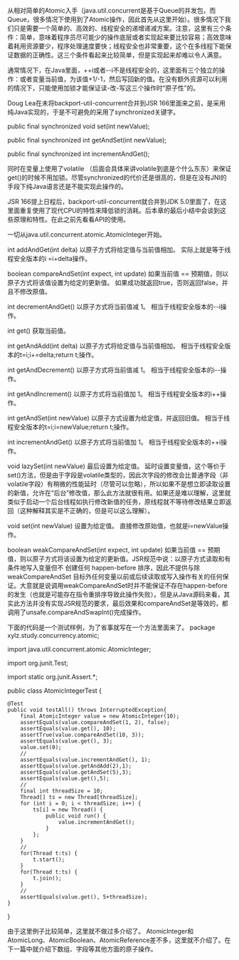 从相对简单的Atomic入手（java.util.concurrent是基于Queue的并发包，而Queue，很多情况下使用到了Atomic操作，因此首先从这里开始）。很多情况下我们只是需要一个简单的、高效的、线程安全的递增递减方案。注意，这里有三个条件：简单，意味着程序员尽可能少的操作底层或者实现起来要比较容易；高效意味着耗用资源要少，程序处理速度要快；线程安全也非常重要，这个在多线程下能保证数据的正确性。这三个条件看起来比较简单，但是实现起来却难以令人满意。

通常情况下，在Java里面，++i或者--i不是线程安全的，这里面有三个独立的操作：或者变量当前值，为该值+1/-1，然后写回新的值。在没有额外资源可以利用的情况下，只能使用加锁才能保证读-改-写这三个操作时“原子性”的。

Doug Lea在未将backport-util-concurrent合并到JSR 166里面来之前，是采用纯Java实现的，于是不可避免的采用了synchronized关键字。

public final synchronized void set(int newValue);

public final synchronized int getAndSet(int newValue);

public final synchronized int incrementAndGet();

同时在变量上使用了volatile （后面会具体来讲volatile到底是个什么东东）来保证get()的时候不用加锁。尽管synchronized的代价还是很高的，但是在没有JNI的手段下纯Java语言还是不能实现此操作的。

JSR 166提上日程后，backport-util-concurrent就合并到JDK 5.0里面了，在这里面重复使用了现代CPU的特性来降低锁的消耗。后本章的最后小结中会谈到这些原理和特性。在此之前先看看API的使用。

一切从java.util.concurrent.atomic.AtomicInteger开始。

int addAndGet(int delta)
          以原子方式将给定值与当前值相加。 实际上就是等于线程安全版本的i =i+delta操作。

boolean compareAndSet(int expect, int update)
          如果当前值 == 预期值，则以原子方式将该值设置为给定的更新值。 如果成功就返回true，否则返回false，并且不修改原值。

int decrementAndGet()
          以原子方式将当前值减 1。 相当于线程安全版本的--i操作。

int get()
          获取当前值。

int getAndAdd(int delta)
          以原子方式将给定值与当前值相加。 相当于线程安全版本的t=i;i+=delta;return t;操作。

int getAndDecrement()
          以原子方式将当前值减 1。 相当于线程安全版本的i--操作。

int getAndIncrement()
          以原子方式将当前值加 1。 相当于线程安全版本的i++操作。

int getAndSet(int newValue)
          以原子方式设置为给定值，并返回旧值。 相当于线程安全版本的t=i;i=newValue;return t;操作。

int incrementAndGet()
          以原子方式将当前值加 1。 相当于线程安全版本的++i操作。 

void lazySet(int newValue)
          最后设置为给定值。 延时设置变量值，这个等价于set()方法，但是由于字段是volatile类型的，因此次字段的修改会比普通字段（非volatile字段）有稍微的性能延时（尽管可以忽略），所以如果不是想立即读取设置的新值，允许在“后台”修改值，那么此方法就很有用。如果还是难以理解，这里就类似于启动一个后台线程如执行修改新值的任务，原线程就不等待修改结果立即返回（这种解释其实是不正确的，但是可以这么理解）。

void set(int newValue)
          设置为给定值。 直接修改原始值，也就是i=newValue操作。

boolean weakCompareAndSet(int expect, int update)
          如果当前值 == 预期值，则以原子方式将该设置为给定的更新值。JSR规范中说：以原子方式读取和有条件地写入变量但不 创建任何 happen-before 排序，因此不提供与除 weakCompareAndSet 目标外任何变量以前或后续读取或写入操作有关的任何保证。大意就是说调用weakCompareAndSet时并不能保证不存在happen-before的发生（也就是可能存在指令重排序导致此操作失败）。但是从Java源码来看，其实此方法并没有实现JSR规范的要求，最后效果和compareAndSet是等效的，都调用了unsafe.compareAndSwapInt()完成操作。


下面的代码是一个测试样例，为了省事就写在一个方法里面来了。
package xylz.study.concurrency.atomic;

import java.util.concurrent.atomic.AtomicInteger;

import org.junit.Test;

import static org.junit.Assert.*;

public class AtomicIntegerTest {

    @Test
    public void testAll() throws InterruptedException{
        final AtomicInteger value = new AtomicInteger(10);
        assertEquals(value.compareAndSet(1, 2), false);
        assertEquals(value.get(), 10);
        assertTrue(value.compareAndSet(10, 3));
        assertEquals(value.get(), 3);
        value.set(0);
        //
        assertEquals(value.incrementAndGet(), 1);
        assertEquals(value.getAndAdd(2),1);
        assertEquals(value.getAndSet(5),3);
        assertEquals(value.get(),5);
        //
        final int threadSize = 10;
        Thread[] ts = new Thread[threadSize];
        for (int i = 0; i < threadSize; i++) {
            ts[i] = new Thread() {
                public void run() {
                    value.incrementAndGet();
                }
            };
        }
        //
        for(Thread t:ts) {
            t.start();
        }
        for(Thread t:ts) {
            t.join();
        }
        //
        assertEquals(value.get(), 5+threadSize);
    }

}


 由于这里例子比较简单，这里就不做过多介绍了。
AtomicInteger和AtomicLong、AtomicBoolean、AtomicReference差不多，这里就不介绍了。在下一篇中就介绍下数组、字段等其他方面的原子操作。